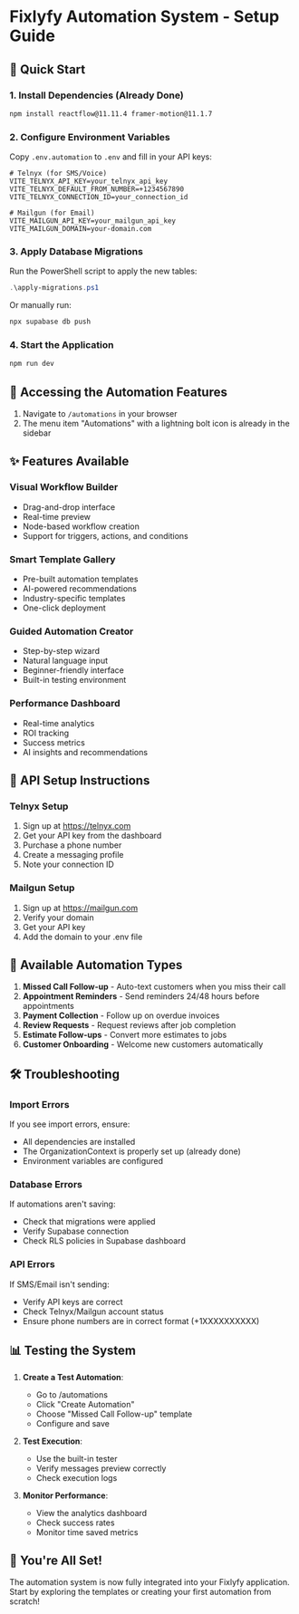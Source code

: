# Fixlyfy Automation System - Setup Guide

## 🚀 Quick Start

### 1. Install Dependencies (Already Done)
```bash
npm install reactflow@11.11.4 framer-motion@11.1.7
```

### 2. Configure Environment Variables
Copy `.env.automation` to `.env` and fill in your API keys:

```env
# Telnyx (for SMS/Voice)
VITE_TELNYX_API_KEY=your_telnyx_api_key
VITE_TELNYX_DEFAULT_FROM_NUMBER=+1234567890
VITE_TELNYX_CONNECTION_ID=your_connection_id

# Mailgun (for Email)
VITE_MAILGUN_API_KEY=your_mailgun_api_key
VITE_MAILGUN_DOMAIN=your-domain.com
```

### 3. Apply Database Migrations
Run the PowerShell script to apply the new tables:
```powershell
.\apply-migrations.ps1
```

Or manually run:
```bash
npx supabase db push
```

### 4. Start the Application
```bash
npm run dev
```

## 📍 Accessing the Automation Features

1. Navigate to `/automations` in your browser
2. The menu item "Automations" with a lightning bolt icon is already in the sidebar

## ✨ Features Available

### Visual Workflow Builder
- Drag-and-drop interface
- Real-time preview
- Node-based workflow creation
- Support for triggers, actions, and conditions

### Smart Template Gallery
- Pre-built automation templates
- AI-powered recommendations
- Industry-specific templates
- One-click deployment

### Guided Automation Creator
- Step-by-step wizard
- Natural language input
- Beginner-friendly interface
- Built-in testing environment

### Performance Dashboard
- Real-time analytics
- ROI tracking
- Success metrics
- AI insights and recommendations

## 🔧 API Setup Instructions

### Telnyx Setup
1. Sign up at https://telnyx.com
2. Get your API key from the dashboard
3. Purchase a phone number
4. Create a messaging profile
5. Note your connection ID

### Mailgun Setup
1. Sign up at https://mailgun.com
2. Verify your domain
3. Get your API key
4. Add the domain to your .env file

## 🎯 Available Automation Types

1. **Missed Call Follow-up** - Auto-text customers when you miss their call
2. **Appointment Reminders** - Send reminders 24/48 hours before appointments
3. **Payment Collection** - Follow up on overdue invoices
4. **Review Requests** - Request reviews after job completion
5. **Estimate Follow-ups** - Convert more estimates to jobs
6. **Customer Onboarding** - Welcome new customers automatically

## 🛠️ Troubleshooting

### Import Errors
If you see import errors, ensure:
- All dependencies are installed
- The OrganizationContext is properly set up (already done)
- Environment variables are configured

### Database Errors
If automations aren't saving:
- Check that migrations were applied
- Verify Supabase connection
- Check RLS policies in Supabase dashboard

### API Errors
If SMS/Email isn't sending:
- Verify API keys are correct
- Check Telnyx/Mailgun account status
- Ensure phone numbers are in correct format (+1XXXXXXXXXX)

## 📊 Testing the System

1. **Create a Test Automation**:
   - Go to /automations
   - Click "Create Automation"
   - Choose "Missed Call Follow-up" template
   - Configure and save

2. **Test Execution**:
   - Use the built-in tester
   - Verify messages preview correctly
   - Check execution logs

3. **Monitor Performance**:
   - View the analytics dashboard
   - Check success rates
   - Monitor time saved metrics

## 🎉 You're All Set!

The automation system is now fully integrated into your Fixlyfy application. Start by exploring the templates or creating your first automation from scratch!